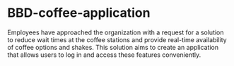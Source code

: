 # BBD-coffee-application
Employees have approached the organization with a request for a solution to reduce wait times at the coffee stations and provide real-time availability of coffee options and shakes. This solution aims to create an application that allows users to log in and access these features conveniently.
